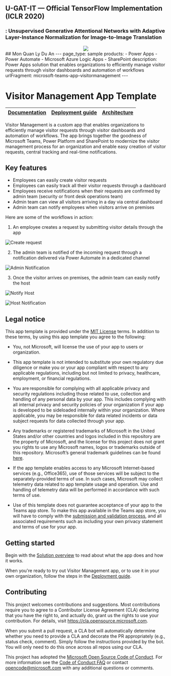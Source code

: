 ## U-GAT-IT &mdash; Official TensorFlow Implementation (ICLR 2020)
### : Unsupervised Generative Attentional Networks with Adaptive Layer-Instance Normalization for Image-to-Image Translation

<div align="center">
  <img src="./assets/teaser.png">
</div>
## Mon Quan Ly Du An
---
page_type: sample
products:
- Power Apps
- Power Automate
- Microsoft Azure Logic Apps
- SharePoint
description: Power Apps solution that enables organizations to efficiently manage visitor requests through visitor dashboards and automation of workflows
urlFragment: microsoft-teams-app-visitormanagement
---

# Visitor Management App Template

| [Documentation](https://github.com/OfficeDev/microsoft-teams-app-visitormanagement/wiki/Home) | [Deployment guide](https://github.com/OfficeDev/microsoft-teams-app-visitormanagement/wiki/Deployment-Guide) | [Architecture](https://github.com/OfficeDev/microsoft-teams-app-visitormanagement/wiki/Solution-Overview) |
| ---- | ---- | ---- |

Visitor Management is a custom app that enables organizations to efficiently manage visitor requests through visitor dashboards and automation of workflows. The app brings together the goodness of Microsoft Teams, Power Platform and SharePoint to modernize the visitor management process for an organization and enable easy creation of visitor requests, central tracking and real-time notifications.

## Key features
* Employees can easily create visitor requests
* Employees can easily track all their visitor requests through a dashboard
* Employees receive notifications when their requests are confirmed by admin team (security or front desk operations team)
* Admin team can view all visitors arriving in a day via central dashboard
* Admin team can notify employees when visitors arrive on premises

Here are some of the workflows in action:

1. An employee creates a request by submitting visitor details through the app
	
![Create request](https://github.com/OfficeDev/microsoft-teams-app-visitormanagement/wiki/Images/CreateRequest.png)

2. The admin team is notified of the incoming request through a notification delivered via Power Automate in a dedicated channel

  ![Admin Notification](https://github.com/OfficeDev/microsoft-teams-app-visitormanagement/wiki/Images/AdminNotification.png)

3. Once the visitor arrives on premises, the admin team can easily notify the host

  ![Notify Host](https://github.com/OfficeDev/microsoft-teams-app-visitormanagement/wiki/Images/NotifyHost.png)
	
  ![Host Notification](https://github.com/OfficeDev/microsoft-teams-app-visitormanagement/wiki/Images/HostNotification.png)
  

## Legal notice

This app template is provided under the [MIT License](https://github.com/OfficeDev/microsoft-teams-app-visitormanagement/blob/master/LICENSE) terms.  In addition to these terms, by using this app template you agree to the following:

- You, not Microsoft, will license the use of your app to users or organization. 

- This app template is not intended to substitute your own regulatory due diligence or make you or your app compliant with respect to any applicable regulations, including but not limited to privacy, healthcare, employment, or financial regulations.

- You are responsible for complying with all applicable privacy and security regulations including those related to use, collection and handling of any personal data by your app. This includes complying with all internal privacy and security policies of your organization if your app is developed to be sideloaded internally within your organization. Where applicable, you may be responsible for data related incidents or data subject requests for data collected through your app.

- Any trademarks or registered trademarks of Microsoft in the United States and/or other countries and logos included in this repository are the property of Microsoft, and the license for this project does not grant you rights to use any Microsoft names, logos or trademarks outside of this repository. Microsoft’s general trademark guidelines can be found [here](https://www.microsoft.com/en-us/legal/intellectualproperty/trademarks/usage/general.aspx).

- If the app template enables access to any Microsoft Internet-based services (e.g., Office365), use of those services will be subject to the separately-provided terms of use. In such cases, Microsoft may collect telemetry data related to app template usage and operation. Use and handling of telemetry data will be performed in accordance with such terms of use.

- Use of this template does not guarantee acceptance of your app to the Teams app store. To make this app available in the Teams app store, you will have to comply with the [submission and validation process](https://docs.microsoft.com/en-us/microsoftteams/platform/concepts/deploy-and-publish/appsource/publish), and all associated requirements such as including your own privacy statement and terms of use for your app.


## Getting started

Begin with the [Solution overview](https://github.com/OfficeDev/microsoft-teams-app-visitormanagement/wiki/Solution-overview) to read about what the app does and how it works.

When you're ready to try out Visitor Management app, or to use it in your own organization, follow the steps in the [Deployment guide](https://github.com/OfficeDev/microsoft-teams-app-visitormanagement/wiki/Deployment-guide).

## Contributing

This project welcomes contributions and suggestions.  Most contributions require you to agree to a
Contributor License Agreement (CLA) declaring that you have the right to, and actually do, grant us
the rights to use your contribution. For details, visit https://cla.opensource.microsoft.com.

When you submit a pull request, a CLA bot will automatically determine whether you need to provide
a CLA and decorate the PR appropriately (e.g., status check, comment). Simply follow the instructions
provided by the bot. You will only need to do this once across all repos using our CLA.

This project has adopted the [Microsoft Open Source Code of Conduct](https://opensource.microsoft.com/codeofconduct/).
For more information see the [Code of Conduct FAQ](https://opensource.microsoft.com/codeofconduct/faq/) or
contact [opencode@microsoft.com](mailto:opencode@microsoft.com) with any additional questions or comments.
